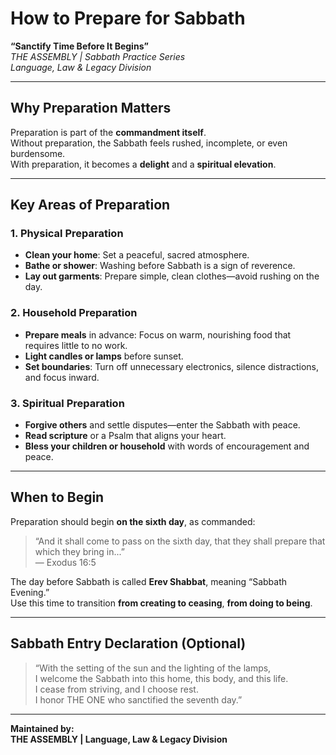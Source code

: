 
# How to Prepare for Sabbath  
**“Sanctify Time Before It Begins”**  
*THE ASSEMBLY | Sabbath Practice Series*  
*Language, Law & Legacy Division*

---

## Why Preparation Matters

Preparation is part of the **commandment itself**.  
Without preparation, the Sabbath feels rushed, incomplete, or even burdensome.  
With preparation, it becomes a **delight** and a **spiritual elevation**.

---

## Key Areas of Preparation

### 1. Physical Preparation
- **Clean your home**: Set a peaceful, sacred atmosphere.  
- **Bathe or shower**: Washing before Sabbath is a sign of reverence.  
- **Lay out garments**: Prepare simple, clean clothes—avoid rushing on the day.

### 2. Household Preparation
- **Prepare meals** in advance: Focus on warm, nourishing food that requires little to no work.  
- **Light candles or lamps** before sunset.  
- **Set boundaries**: Turn off unnecessary electronics, silence distractions, and focus inward.

### 3. Spiritual Preparation
- **Forgive others** and settle disputes—enter the Sabbath with peace.  
- **Read scripture** or a Psalm that aligns your heart.  
- **Bless your children or household** with words of encouragement and peace.

---

## When to Begin

Preparation should begin **on the sixth day**, as commanded:

> “And it shall come to pass on the sixth day, that they shall prepare that which they bring in...”  
> — Exodus 16:5

The day before Sabbath is called **Erev Shabbat**, meaning “Sabbath Evening.”  
Use this time to transition **from creating to ceasing**, **from doing to being**.

---

## Sabbath Entry Declaration (Optional)

> “With the setting of the sun and the lighting of the lamps,  
> I welcome the Sabbath into this home, this body, and this life.  
> I cease from striving, and I choose rest.  
> I honor THE ONE who sanctified the seventh day.”

---

**Maintained by:**  
**THE ASSEMBLY | Language, Law & Legacy Division**
